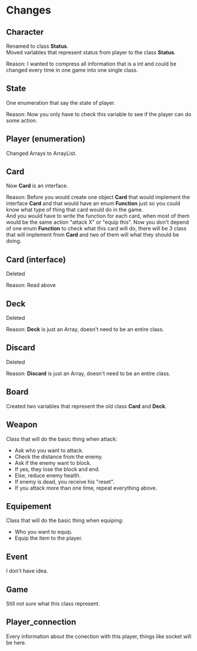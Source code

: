 # Changes #

## Character ##
Renamed to class **Status**.  
Moved variables that represent status from player to the class **Status**.

Reason: I wanted to compress all information that is a int and could be changed every time in one game into one single class.

## State ##
One enumeration that say the state of player.

Reason: Now you only have to check this variable to see if the player can do some action.

## Player (enumeration) ##
Changed Arrays to ArrayList<Card>.

## Card ##
Now **Card** is an interface.

Reason: Before you would create one object **Card** that would implement the interface **Card** and that would have an enum **Function** just so you could know what type of thing that card would do in the game.  
And you would have to write the function for each card, when most of them would be the same action "attack X" or  "equip this".
Now you don't depend of one enum **Function** to check what this card will do, there will be 3 class that will implement from **Card** and two of them will what they should be doing.

## Card (interface) ##
Deleted

Reason: Read above

## Deck ##
Deleted

Reason: **Deck** is just an Array, doesn't need to be an entire class.

## Discard ##
Deleted

Reason: **Discard** is just an Array, doesn't need to be an entire class.

## Board ##
Created two variables that represent the old class **Card** and **Deck**.

## Weapon ##
Class that will do the basic thing when attack:
* Ask who you want to attack.
* Check the distance from the enemy.
* Ask if the enemy want to block.
 * If yes, they lose the block and end.
 * Else, reduce enemy health.
 * If enemy is dead, you receive his "reset".
* If you attack more than one time, repeat everything above.

## Equipement ##
Class that will do the basic thing when equiping:
* Who you want to equip.
* Equip the item to the player.

## Event ##
I don't have idea.

## Game ##
Still not sure what this class represent.

## Player_connection ##
Every information about the conection with this player, things like socket will be here.
